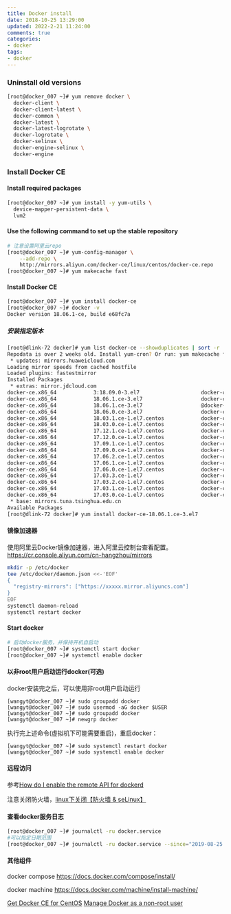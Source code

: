 ```yaml
---
title: Docker install
date: 2018-10-25 13:29:00
updated: 2022-2-21 11:24:00
comments: true
categories:
- docker
tags:
- docker
---
```


### Uninstall old versions

``` bash
[root@docker_007 ~]# yum remove docker \
  docker-client \
  docker-client-latest \
  docker-common \
  docker-latest \
  docker-latest-logrotate \
  docker-logrotate \
  docker-selinux \
  docker-engine-selinux \
  docker-engine
```

<!--more-->

### Install Docker CE

#### Install required packages

``` bash
[root@docker_007 ~]# yum install -y yum-utils \
  device-mapper-persistent-data \
  lvm2
```

#### Use the following command to set up the stable repository

``` bash
# 注意设置阿里云repo
[root@docker_007 ~]# yum-config-manager \
    --add-repo \
    http://mirrors.aliyun.com/docker-ce/linux/centos/docker-ce.repo
[root@docker_007 ~]# yum makecache fast
```

#### Install Docker CE

``` bash
[root@docker_007 ~]# yum install docker-ce
[root@docker_007 ~]# docker -v
Docker version 18.06.1-ce, build e68fc7a
```

##### 安装指定版本

``` bash
[root@dlink-72 docker]# yum list docker-ce --showduplicates | sort -r
Repodata is over 2 weeks old. Install yum-cron? Or run: yum makecache fast
 * updates: mirrors.huaweicloud.com
Loading mirror speeds from cached hostfile
Loaded plugins: fastestmirror
Installed Packages
 * extras: mirror.jdcloud.com
docker-ce.x86_64            3:18.09.0-3.el7                    docker-ce-stable 
docker-ce.x86_64            18.06.1.ce-3.el7                   docker-ce-stable 
docker-ce.x86_64            18.06.1.ce-3.el7                   @docker-ce-stable
docker-ce.x86_64            18.06.0.ce-3.el7                   docker-ce-stable 
docker-ce.x86_64            18.03.1.ce-1.el7.centos            docker-ce-stable 
docker-ce.x86_64            18.03.0.ce-1.el7.centos            docker-ce-stable 
docker-ce.x86_64            17.12.1.ce-1.el7.centos            docker-ce-stable 
docker-ce.x86_64            17.12.0.ce-1.el7.centos            docker-ce-stable 
docker-ce.x86_64            17.09.1.ce-1.el7.centos            docker-ce-stable 
docker-ce.x86_64            17.09.0.ce-1.el7.centos            docker-ce-stable 
docker-ce.x86_64            17.06.2.ce-1.el7.centos            docker-ce-stable 
docker-ce.x86_64            17.06.1.ce-1.el7.centos            docker-ce-stable 
docker-ce.x86_64            17.06.0.ce-1.el7.centos            docker-ce-stable 
docker-ce.x86_64            17.03.3.ce-1.el7                   docker-ce-stable 
docker-ce.x86_64            17.03.2.ce-1.el7.centos            docker-ce-stable 
docker-ce.x86_64            17.03.1.ce-1.el7.centos            docker-ce-stable 
docker-ce.x86_64            17.03.0.ce-1.el7.centos            docker-ce-stable 
 * base: mirrors.tuna.tsinghua.edu.cn
Available Packages
[root@dlink-72 docker]# yum install docker-ce-18.06.1.ce-3.el7
```

#### 镜像加速器

使用阿里云Docker镜像加速器，进入阿里云控制台查看配置。https://cr.console.aliyun.com/cn-hangzhou/mirrors

``` bash
mkdir -p /etc/docker
tee /etc/docker/daemon.json <<-'EOF'
{
  "registry-mirrors": ["https://xxxxx.mirror.aliyuncs.com"]
}
EOF
systemctl daemon-reload
systemctl restart docker
```

#### Start docker

``` bash
# 启动docker服务，并保持开机自启动
[root@docker_007 ~]# systemctl start docker
[root@docker_007 ~]# systemctl enable docker
```

#### 以非root用户启动运行docker(可选)

docker安装完之后，可以使用非root用户启动运行

```shell script
[wangyt@docker_007 ~]# sudo groupadd docker
[wangyt@docker_007 ~]# sudo usermod -aG docker $USER
[wangyt@docker_007 ~]# sudo groupadd docker
[wangyt@docker_007 ~]# newgrp docker 
```

执行完上述命令(虚拟机下可能需要重启)，重启docker：

```shell script
[wangyt@docker_007 ~]# sudo systemctl restart docker
[wangyt@docker_007 ~]# sudo systemctl enable docker
```

#### 远程访问

参考[How do I enable the remote API for dockerd](https://success.docker.com/article/how-do-i-enable-the-remote-api-for-dockerd)

注意关闭防火墙，[linux下关闭【防火墙 & seLinux】](./linux下关闭防火墙%20&%20selinux.md) 

#### 查看docker服务日志

``` bash
[root@docker_007 ~]# journalctl -ru docker.service
#可以指定日期范围
[root@docker_007 ~]# journalctl -ru docker.service --since="2019-08-25 16:20:00" --until="2019-08-25 16:30:00"
```

#### 其他组件

docker compose
https://docs.docker.com/compose/install/

docker machine
https://docs.docker.com/machine/install-machine/

[Get Docker CE for CentOS](https://docs.docker.com/install/linux/docker-ce/centos/)
[Manage Docker as a non-root user](https://docs.docker.com/engine/install/linux-postinstall/)
